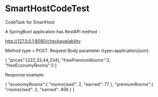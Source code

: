 # SmartHostCodeTest
CodeTask for SmartHost

A SpringBoot application has RestAPI method :

http://127.0.0.1:8080/checkavailability

Method type = POST.
Request Body parameter (type=application/json):

{ 
  "prices":[222,33,44,234],
  "freePremiumRooms":3,
  "freeEconomyRooms":2
} 

Response example:

{
"economyRooms":{
"roomsUsed": 2,
"earned": 77
},
"premiumRooms":{
"roomsUsed": 2,
"earned": 456
}
}


